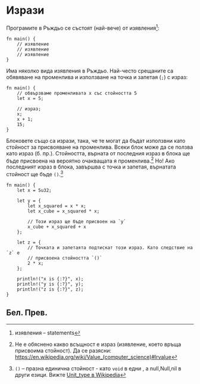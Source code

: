 # Изрази

Програмите в Ръждьо се състоят (най-вече) от изявления[^statements]:

```rust,editable
fn main() {
    // изявлениe
    // изявлениe
    // изявлениe
}
```

Има няколко вида изявления в Ръждьо. Най-често срещаните са обявяване на
променлива и използване на точка и запетая (`;`) с израз:

```rust,editable
fn main() {
    // обвързваме променливата x със стойността 5
    let x = 5;

    // израз;
    x;
    x + 1;
    15;
}
```

Блоковете също са изрази, така, че те могат да бъдат използвни като стойност за
присвояване на променлива. Всеки блок може да се ползва като израз (б.
пр.). Стойността, върната от последния израз в блока ще бъде присвоена на
вероятно очакващата я променлива.[^rvalue] Но! Ако последният израз в блока,
завършва с точка и запетая, върнатата стойност ще бъде `()`.[^unit]

```rust,editable
fn main() {
    let x = 5u32;

    let y = {
        let x_squared = x * x;
        let x_cube = x_squared * x;

        // Този израз ще бъде присвоен на `y`
        x_cube + x_squared + x
    };

    let z = {
        // Точката и запетаята подтискат този израз. Като следствие на `z` е
        // присвоена стойността `()`
        2 * x;
    };

    println!("x is {:?}", x);
    println!("y is {:?}", y);
    println!("z is {:?}", z);
}
```

## Бел. Прев.

[^statements]: изявления – statements

[^rvalue]: Не е обяснено какво всъщност е израз (изявление, което връща
  присвоима стойност). Да се разясни:
  https://en.wikipedia.org/wiki/Value_(computer_science)#lrvalue

[^unit]: `()` – празна единична стойност - като `void` в едни , а null,Null,nil
  в други езици. Вижте [Unit_type в
  Wikipedia](https://en.wikipedia.org/wiki/Unit_type) 
